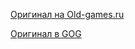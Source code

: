 [Оригинал на Old-games.ru](https://www.old-games.ru/game/1281.html)

[Оригинал в GOG](https://www.gog.com/game/vampire_the_masquerade_redemption)

